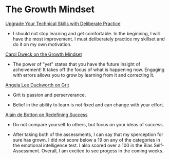 # The Growth Mindset

[Upgrade Your Technical Skills with Deliberate Practice](https://web.archive.org/web/20160616225417/http://www.happybearsoftware.com/upgrade-your-technical-skills-with-deliberate-practice)

* I should not stop learning and get comfortable. In the beginning, I will have the most improvement. I must deliberately practice my skillset and do it on my own motivation. 

[Carol Dweck on the Growth Mindset](https://www.ted.com/talks/carol_dweck_the_power_of_believing_that_you_can_improve?language=en)

* The power of "yet" states that you have the future insight of acheivement! It takes off the focus of what is happening now. Engaging with errors allows you to grow by learning from it and correcting it. 

[Angela Lee Duckworth on Grit](https://www.ted.com/talks/angela_lee_duckworth_grit_the_power_of_passion_and_perseverance)

* Grit is passion and perserverance.

* Belief in the ability to learn is not fixed and can change with your effort. 

[Alain de Botton on Redefining Success](https://www.ted.com/talks/alain_de_botton_a_kinder_gentler_philosophy_of_success)

* Do not compare yourself to others, but focus on your ideas of success. 

* After taking both of the assessments, I can say that my sperception for sure has grown. I did not score below a 19 on any of the categories in the emotional intelligence test. I also scored over a 100 in the Bias Self-Assessment. Overall, I am excited to see progess in the coming weeks. 

